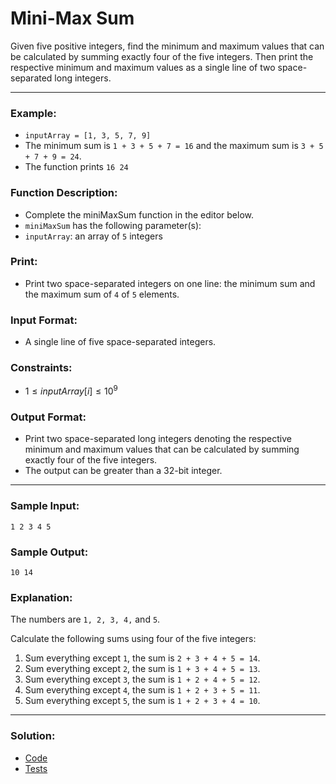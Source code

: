 # Mini-Max Sum

Given five positive integers, find the minimum and maximum values that can be calculated by summing exactly four of the five integers. Then print the respective minimum and maximum values as a single line of two space-separated long integers.

---

### Example:

- `inputArray = [1, 3, 5, 7, 9]`
- The minimum sum is `1 + 3 + 5 + 7 = 16` and the maximum sum is `3 + 5 + 7 + 9 = 24`. 
- The function prints `16 24`

### Function Description:

- Complete the miniMaxSum function in the editor below.
- `miniMaxSum` has the following parameter(s):
- `inputArray`: an array of `5` integers

### Print:

- Print two space-separated integers on one line: the minimum sum and the maximum sum of `4` of `5` elements.

### Input Format:

- A single line of five space-separated integers.

### Constraints:

- $1 \le inputArray[i] \le 10^9$

### Output Format:

- Print two space-separated long integers denoting the respective minimum and maximum values that can be calculated by summing exactly four of the five integers. 
- The output can be greater than a 32-bit integer.


---

### Sample Input:

```
1 2 3 4 5
```

### Sample Output:

```
10 14
```

### Explanation:

The numbers are `1, 2, 3, 4,` and `5`.

Calculate the following sums using four of the five integers:

1) Sum everything except `1`, the sum is `2 + 3 + 4 + 5 = 14`.
2) Sum everything except `2`, the sum is `1 + 3 + 4 + 5 = 13`.
3) Sum everything except `3`, the sum is `1 + 2 + 4 + 5 = 12`.
4) Sum everything except `4`, the sum is `1 + 2 + 3 + 5 = 11`.
5) Sum everything except `5`, the sum is `1 + 2 + 3 + 4 = 10`.

---

### Solution:

- [Code](/src/challenges/02-mini-max-sum/mini-max-sum.ts)
- [Tests](/src/challenges/02-mini-max-sum/test/mini-max-sum.test.ts)
